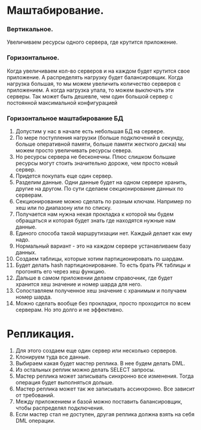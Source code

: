 # Маштабирование.

### Вертикальное. 
Увеличиваем ресурсы одного сервера, где крутится приложение.

### Горизонтальное. 
Когда увеличиваем кол-во серверов и на каждом будет крутится свое приложение. А распределять нагрузку будет балансировщик.
Когда нагрузка большая, то мы можем увеличить количество серверов с приложением. А когда нагрузка упала, то можем выключать эти серверы. Так может быть дешевле, чем один большой сервер с постоянной максимальной конфигурацией


### Горизонтальное маштабирование БД
  1. Допустим у нас в начале есть небольшая БД на сервере. 
  2. По мере поступления нагрузки (больше подключений в секунду, больше оперативной памяти, больше памяти жесткого диска) мы можем просто увеличивать ресурсы севера. 
  3. Но ресурсы сервера не бесконечны. Плюс слишком большие ресурсы могут стоить значительно дороже, чем просто новый сервер.
  4. Придется покупать еще один сервер.
  5. Разделим данные. Одни данные будет на одном сервере хранить, другие на другом. По сути сделаем секционирование данных по серверам. 
  6. Секционирование можно сделать по разным ключам. Например по хеш или по диапазону или по списку. 
  7. Получается нам нужна некая прокладка к которой мы будем обращаться и которая будет знать где находятся нужные нам данные.
  8. Единого способа такой маршрутизации нет. Каждый делает как ему надо. 
  9. Нормальный вариант - это на каждом сервере устанавливаем базу данных.
  10. Создаем таблицы, которые хотим партиционировать по шардам.
  11. Будет делать hash партиционирование. То есть брать PK таблицы и прогонять его через хеш функцию. 
  12. Дальше в самом приложении делаем справочник, где будет хранится хеш значение и номер шарда для него.
  13. Сопоставляем полученное хеш значение с хранимым и получаем номер шарда. 
  14. Можно сделать вообще без прокладки, просто проходится по всем серверам. Но это долго и не эффективно. 


# Репликация.
  1. Для этого создаем еще один сервер или несколько серверов. 
  2. Клонируем туда все данные. 
  3. Выбираем какая будет мастер реплика. В нее будем делать DML. 
  4. Из остальных реплик можно делать SELECT запросы. 
  5. Мастер реплика может записывать синхронно все изменения. Тогда операция будет выполняться дольше.
  6. Мастер реплика может так же записывать ассинхронно. Все зависит от требований.
  7. Между приложением и базой можно поставить балансировщик, чтобы распределял подключения. 
  8. Если мастер стал не доступен, другая реплика должна взять на себя DML операции. 




